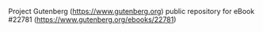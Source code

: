 Project Gutenberg (https://www.gutenberg.org) public repository for eBook #22781 (https://www.gutenberg.org/ebooks/22781)
